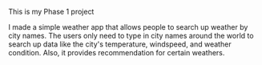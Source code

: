This is my Phase 1 project

I made a simple weather app that allows people to search up weather by city names.
The users only need to type in city names around the world to search up data like the city's
temperature, windspeed, and weather condition. Also, it provides recommendation for certain weathers.
